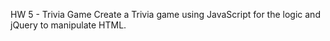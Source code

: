 HW 5 - Trivia Game
Create a Trivia game using JavaScript for the logic and jQuery to manipulate HTML.